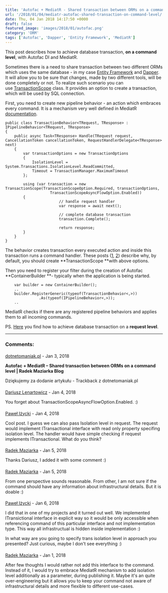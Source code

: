 ```yaml
---
title: 'Autofac + MediatR - Shared transaction between ORMs on a command level'
url: '/2018/01/04/mediatr-autofac-shared-transaction-on-command-level/'
date: Thu, 04 Jan 2018 14:17:50 +0000
draft: false
featured_image: 'images/2018/01/autofac.png'
category: 'ORM'
tags: ['Autofac', 'Dapper', 'Entity Framework', 'MediatR']
---
```


This post describes how to achieve database transaction, **on a command level**, with Autofac DI and MediatR.

Sometimes there is a need to share transaction between two different ORMs which uses the same database - in my case [Entity Framework](https://docs.microsoft.com/en-us/ef/) and [Dapper](https://github.com/StackExchange/Dapper). It will allow you to be sure that changes, made by two different tools, will be done completely or not. To realize such scenario you can use [TransactionScope](https://www.codeproject.com/Articles/690136/All-About-TransactionScope) class. It provides an option to create a transaction, which will be used by SQL connection.

First, you need to create new pipeline behavior - an action which embraces every command. It is a mechanism very well defined in MediatR [documentation](https://github.com/jbogard/MediatR/wiki/Behaviors).
```
public class TransactionBehavior<TRequest, TResponse> : IPipelineBehavior<TRequest, TResponse>
{
	public async Task<TResponse> Handle(TRequest request, CancellationToken cancellationToken, RequestHandlerDelegate<TResponse> next)
	{
		var transactionOptions = new TransactionOptions
		{
			IsolationLevel = System.Transactions.IsolationLevel.ReadCommitted,
			Timeout = TransactionManager.MaximumTimeout
		};

		using (var transaction = new TransactionScope(TransactionScopeOption.Required, transactionOptions, 
                	TransactionScopeAsyncFlowOption.Enabled))
		{
                        // handle request handler
                        var response = await next();
                         
                        // complete database transaction
                        transaction.Complete();
                        
                        return response;
		}
	}
}
```
The behavior creates transaction every executed action and inside this transaction runs a command handler. These posts ([1](https://blogs.msdn.microsoft.com/dbrowne/2010/06/03/using-new-transactionscope-considered-harmful/), [2](https://particular.net/blog/transactionscope-and-async-await-be-one-with-the-flow)) describe why, by default, you should create **TransactionScope **with above options.

Then you need to register your filter during the creation of Autofac **ContainerBuilder **\- typically when the application is being started.
```
	var builder = new ContainerBuilder(); 
	..
	builder.RegisterGeneric(typeof(TransactionBehavior<,>))
               .As(typeof(IPipelineBehavior<,>));
	..
```
MediatR checks if there are any registered pipeline behaviors and applies them to all incoming commands.

PS. [Here](/2018/01/04/asp-net-autofac-shared-transaction-on-request-level/) you find how to achieve database transaction on a **request level**.

---
### Comments:
#### 
[dotnetomaniak.pl](https://dotnetomaniak.pl/Autofac-MediatR-Shared-transaction-between-ORMs-on-a-command-level-Radek-Maziarka-Blog "") - <time datetime="2018-01-10 09:55:32">Jan 3, 2018</time>

**Autofac + MediatR – Shared transaction between ORMs on a command level | Radek Maziarka Blog**

Dziękujemy za dodanie artykułu - Trackback z dotnetomaniak.pl
#### 
[Dariusz Lenartowicz]( "dariusz.lenartowicz@gmail.com") - <time datetime="2018-01-11 09:18:00">Jan 4, 2018</time>

You forget about TransactionScopeAsyncFlowOption.Enabled. :)
#### 
[Paweł Iżycki](http://www.izzydev.net "pawelizycki@gmail.com") - <time datetime="2018-01-11 10:11:00">Jan 4, 2018</time>

Cool post. I guess we can also pass Isolation level in request. The request would implement ITransactional interface with read only property specifing isolation level. The handler would have simple checking if request implements ITransactional. What do you think?
#### 
[Radek Maziarka](http://radblog.pl "maziarka.radoslaw@outlook.com") - <time datetime="2018-01-12 23:12:00">Jan 5, 2018</time>

Thanks Dariusz, I added it with some comment :)
#### 
[Radek Maziarka](http://radblog.pl "maziarka.radoslaw@outlook.com") - <time datetime="2018-01-12 23:32:00">Jan 5, 2018</time>

From one perspective sounds reasonable. From other, I am not sure if the command should have any information about infrastructural details. But it is doable :)
#### 
[Paweł Iżycki](http://www.izzydev.net "pawelizycki@gmail.com") - <time datetime="2018-01-13 11:17:00">Jan 6, 2018</time>

I did that in one of my projects and it turned out well. We implemented ITransictional interface in explicit way so it would be only accessible when referencing command of this particular interface and not implementation type. This way all infrastructual is hidden inside implementation :)

In what way are you going to specify trans isolation level in approach you presented? Just curious, maybe I don't see everything :)
#### 
[Radek Maziarka](http://radblog.pl "maziarka.radoslaw@outlook.com") - <time datetime="2018-01-15 00:25:00">Jan 1, 2018</time>

After few thoughts I would rather not add this interface to the command. Instead of it, I would try to embrace MediatR mechanism to add isolation level additionally as a parameter, during publishing it. Maybe it's an quite over-engineering but it allows you to keep your command not aware of infrastructural details and more flexible to different use-cases.
